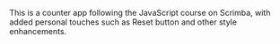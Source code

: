 This is a counter app following the JavaScript course on Scrimba, with added personal touches such as Reset button and other style enhancements.